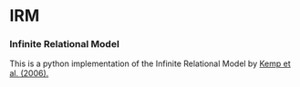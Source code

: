 # IRM
### Infinite Relational Model 

This is a python implementation of the Infinite Relational Model by [Kemp et al. (2006).](https://scholar.google.com/scholar?q=%22Learning%20systems%20of%20concepts%20with%20an%20infinite%20relational%20model%22)

